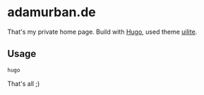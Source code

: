 # adamurban.de

That's my private home page. Build with [Hugo](https://gohugo.io/), used theme [uilite](https://themes.gohugo.io/hugo-uilite/).

## Usage

```bash
hugo
```

That's all ;)
